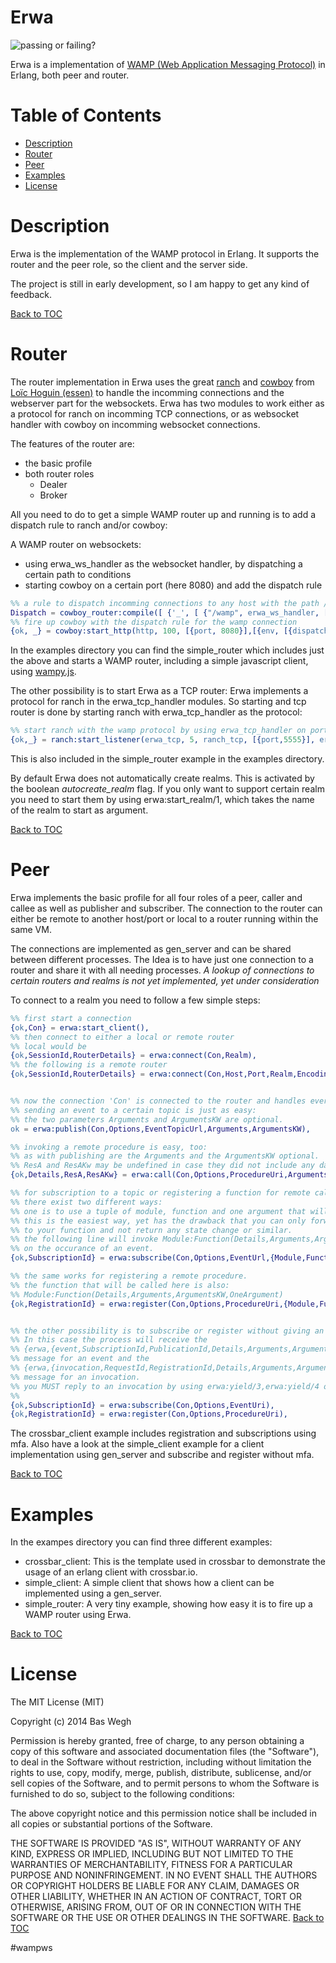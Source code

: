 Erwa
====
![passing or failing?](https://travis-ci.org/bwegh/erwa.svg?branch=master)


Erwa is a implementation of [WAMP (Web Application Messaging Protocol)](http://wamp.ws/spec/) in Erlang,
both peer and router.



Table of Contents
=================

* [Description](#description)
* [Router](#router)
* [Peer](#peer)
* [Examples](#examples)
* [License](#license)


Description
===========
Erwa is the implementation of the WAMP protocol in Erlang.
It supports the router and the peer role, so the client and
the server side.

The project is still in early development, so I am happy to get any
kind of feedback.

[Back to TOC](#table-of-contents)


Router
======
The router implementation in Erwa uses the great [ranch](https://github.com/extend/ranch)
and [cowboy](https://github.com/extend/cowboy) from [Loïc Hoguin (essen)](https://github.com/essen)
to handle the incomming connections and the webserver part for the websockets.
Erwa has two modules to work either as a protocol for ranch on incomming TCP connections, or
as websocket handler with cowboy on incomming websocket connections.

The features of the router are:
* the basic profile
* both router roles
  * Dealer
  * Broker

All you need to do to get a simple WAMP router up and running is to add a dispatch rule to
ranch and/or cowboy:

A WAMP router on websockets:
* using erwa_ws_handler as the websocket handler, by dispatching a certain path to conditions
* starting cowboy on a certain port (here 8080) and add the dispatch rule
```Erlang
%% a rule to dispatch incomming connections to any host with the path /wamp to the erwa_ws_handler
Dispatch = cowboy_router:compile([ {'_', [ {"/wamp", erwa_ws_handler, []}, ]} ]),
%% fire up cowboy with the dispatch rule for the wamp connection
{ok, _} = cowboy:start_http(http, 100, [{port, 8080}],[{env, [{dispatch, Dispatch}]}]),
```
In the examples directory you can find the simple_router which includes just the above
and starts a WAMP router, including a simple javascript client,
using [wampy.js](https://github.com/KSDaemon/wampy.js).

The other possibility is to start Erwa as a TCP router:
Erwa implements a protocol for ranch in the erwa_tcp_handler modules.
So starting and tcp router is done by starting ranch with
erwa_tcp_handler as the protocol:
```Erlang
%% start ranch with the wamp protocol by using erwa_tcp_handler on port 555
{ok,_} = ranch:start_listener(erwa_tcp, 5, ranch_tcp, [{port,5555}], erwa_tcp_handler, []),
```
This is also included in the simple_router example in the examples directory.

By default Erwa does not automatically create realms. This is activated by the boolean
*autocreate_realm* flag.
If you only want to support certain realm you need to start them by using erwa:start_realm/1,
which takes the name of the realm to start as argument.

[Back to TOC](#table-of-contents)


Peer
====
Erwa implements the basic profile for all four roles of a peer, caller and callee as well as
publisher and subscriber.
The connection to the router can either be remote to another host/port or local to a router
running within the same VM.

The connections are implemented as gen_server and can be shared between different processes.
The Idea is to have just one connection to a router and share it with all needing processes.
*A lookup of connections to certain routers and realms is not yet implemented, yet under consideration*

To connect to a realm you need to follow a few simple steps:
```Erlang
%% first start a connection
{ok,Con} = erwa:start_client(),
%% then connect to either a local or remote router
%% local would be
{ok,SessionId,RouterDetails} = erwa:connect(Con,Realm),
%% the following is a remote router
{ok,SessionId,RouterDetails} = erwa:connect(Con,Host,Port,Realm,Encoding),


%% now the connection 'Con' is connected to the router and handles everything for you
%% sending an event to a certain topic is just as easy:
%% the two parameters Arguments and ArgumentsKW are optional.
ok = erwa:publish(Con,Options,EventTopicUrl,Arguments,ArgumentsKW),

%% invoking a remote procedure is easy, too:
%% as with publishing are the Arguments and the ArgumentsKW optional.
%% ResA and ResAKw may be undefined in case they did not include any data.
{ok,Details,ResA,ResAKw} = erwa:call(Con,Options,ProcedureUri,Arguments,ArgumentsKW),

%% for subscription to a topic or registering a function for remote calls
%% there exist two different ways:
%% one is to use a tuple of module, function and one argument that will be called by erwa.
%% this is the easiest way, yet has the drawback that you can only forward one argument
%% to your function and not return any state change or similar.
%% the following line will invoke Module:Function(Details,Arguments,ArgumentsKW,OneArgument)
%% on the occurance of an event.
{ok,SubscriptionId} = erwa:subscribe(Con,Options,EventUrl,{Module,Function,OneArgument}),

%% the same works for registering a remote procedure.
%% the function that will be called here is also:
%% Module:Function(Details,Arguments,ArgumentsKW,OneArgument)
{ok,RegistrationId} = erwa:register(Con,Options,ProcedureUri,{Module,Function,OneArgument}),


%% the other possibility is to subscribe or register without giving an mfa.
%% In this case the process will receive the
%% {erwa,{event,SubscriptionId,PublicationId,Details,Arguments,ArgumentsKw}}
%% message for an event and the
%% {erwa,{invocation,RequestId,RegistrationId,Details,Arguments,ArgumentsKw}}
%% message for an invocation.
%% you MUST reply to an invocation by using erwa:yield/3,erwa:yield/4 or erwa:yield/5.
%%
{ok,SubscriptionId} = erwa:subscribe(Con,Options,EventUri),
{ok,RegistrationId} = erwa:register(Con,Options,ProcedureUri),
```

The crossbar_client example includes registration and subscriptions using mfa.
Also have a look at the simple_client example for a client implementation using gen_server
and subscribe and register without mfa.

[Back to TOC](#table-of-contents)


Examples
========

In the exampes directory you can find three different examples:
 * crossbar_client: This is the template used in crossbar to demonstrate the usage of an erlang client with crossbar.io.
 * simple_client: A simple client that shows how a client can be implemented using a gen_server.
 * simple_router: A very tiny example, showing how easy it is to fire up a WAMP router using Erwa.

[Back to TOC](#table-of-contents)


License
========
The MIT License (MIT)

Copyright (c) 2014 Bas Wegh

Permission is hereby granted, free of charge, to any person obtaining a copy
of this software and associated documentation files (the "Software"), to deal
in the Software without restriction, including without limitation the rights
to use, copy, modify, merge, publish, distribute, sublicense, and/or sell
copies of the Software, and to permit persons to whom the Software is
furnished to do so, subject to the following conditions:

The above copyright notice and this permission notice shall be included in all
copies or substantial portions of the Software.

THE SOFTWARE IS PROVIDED "AS IS", WITHOUT WARRANTY OF ANY KIND, EXPRESS OR
IMPLIED, INCLUDING BUT NOT LIMITED TO THE WARRANTIES OF MERCHANTABILITY,
FITNESS FOR A PARTICULAR PURPOSE AND NONINFRINGEMENT. IN NO EVENT SHALL THE
AUTHORS OR COPYRIGHT HOLDERS BE LIABLE FOR ANY CLAIM, DAMAGES OR OTHER
LIABILITY, WHETHER IN AN ACTION OF CONTRACT, TORT OR OTHERWISE, ARISING FROM,
OUT OF OR IN CONNECTION WITH THE SOFTWARE OR THE USE OR OTHER DEALINGS IN THE
SOFTWARE.
[Back to TOC](#table-of-contents)

#wampws
